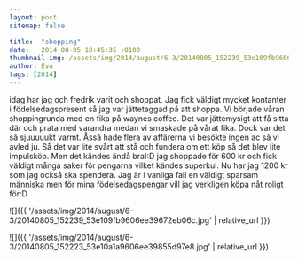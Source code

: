 ```yaml
---
layout: post
sitemap: false

title:  "shopping"
date:   2014-08-05 18:45:35 +0100
thumbnail-img: /assets/img/2014/august/6-3/20140805_152239_53e109fb9606ee39672eb06c.jpg
author: Eva
tags: [2014]
---
```


idag har jag och fredrik varit och shoppat. Jag fick väldigt mycket kontanter i födelsedagspresent så jag var jättetaggad på att shoppa. Vi började våran shoppingrunda med en fika på waynes coffee. Det var jättemysigt att få sitta där och prata med varandra medan vi smaskade på vårat fika. Dock var det så sjuuuuukt varmt. Åsså hade flera av affärerna vi besökte ingen ac så vi avled ju. Så det var lite svårt att stå och fundera om ett köp så det blev lite impulsköp. Men det kändes ändå bra!:D jag shoppade för 600 kr och fick väldigt många saker för pengarna vilket kändes superkul. Nu har jag 1200 kr som jag också ska spendera. Jag är i vanliga fall en väldigt sparsam människa men för mina födelsedagspengar vill jag verkligen köpa nåt roligt för:D

![]({{ '/assets/img/2014/august/6-3/20140805_152239_53e109fb9606ee39672eb06c.jpg'  | relative_url }})

![]({{ '/assets/img/2014/august/6-3/20140805_152223_53e10a1a9606ee39855d97e8.jpg'  | relative_url }})

